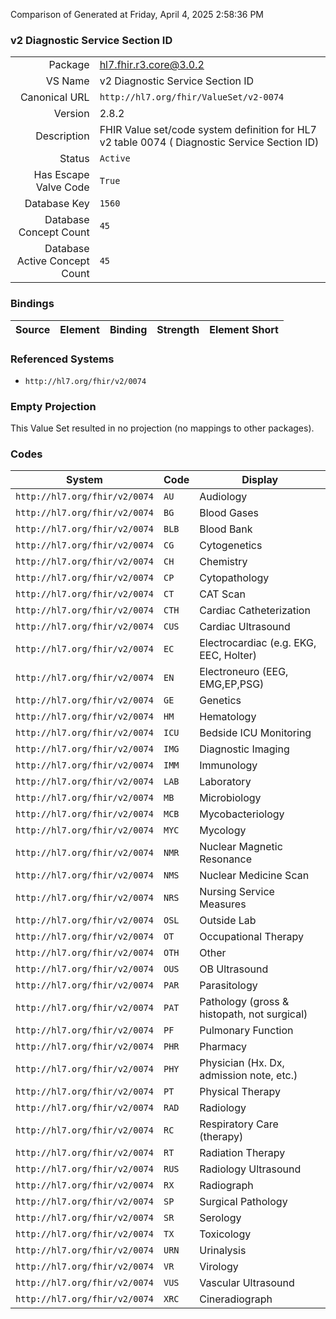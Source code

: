 Comparison of 
Generated at Friday, April 4, 2025 2:58:36 PM

### v2 Diagnostic Service Section ID

|      |     |
| ---: | --- |
| Package | hl7.fhir.r3.core@3.0.2 |
| VS Name | v2 Diagnostic Service Section ID |
| Canonical URL | `http://hl7.org/fhir/ValueSet/v2-0074` |
| Version | 2.8.2 |
| Description | FHIR Value set/code system definition for HL7 v2 table 0074 ( Diagnostic Service Section ID) |
| Status | `Active` |
| Has Escape Valve Code | `True` |
| Database Key | `1560` |
| Database Concept Count | `45` |
| Database Active Concept Count | `45` |
### Bindings

| Source | Element | Binding | Strength | Element Short |
| ------ | ------- | ------- | -------- | ------------- |

### Referenced Systems

* `http://hl7.org/fhir/v2/0074`
### Empty Projection

This Value Set resulted in no projection (no mappings to other packages).

### Codes

| System | Code | Display |
| ------ | ---- | ------- |
| `http://hl7.org/fhir/v2/0074` | `AU` | Audiology |
| `http://hl7.org/fhir/v2/0074` | `BG` | Blood Gases |
| `http://hl7.org/fhir/v2/0074` | `BLB` | Blood Bank |
| `http://hl7.org/fhir/v2/0074` | `CG` | Cytogenetics |
| `http://hl7.org/fhir/v2/0074` | `CH` | Chemistry |
| `http://hl7.org/fhir/v2/0074` | `CP` | Cytopathology |
| `http://hl7.org/fhir/v2/0074` | `CT` | CAT Scan |
| `http://hl7.org/fhir/v2/0074` | `CTH` | Cardiac Catheterization |
| `http://hl7.org/fhir/v2/0074` | `CUS` | Cardiac Ultrasound |
| `http://hl7.org/fhir/v2/0074` | `EC` | Electrocardiac (e.g. EKG,  EEC, Holter) |
| `http://hl7.org/fhir/v2/0074` | `EN` | Electroneuro (EEG, EMG,EP,PSG) |
| `http://hl7.org/fhir/v2/0074` | `GE` | Genetics |
| `http://hl7.org/fhir/v2/0074` | `HM` | Hematology |
| `http://hl7.org/fhir/v2/0074` | `ICU` | Bedside ICU Monitoring |
| `http://hl7.org/fhir/v2/0074` | `IMG` | Diagnostic Imaging |
| `http://hl7.org/fhir/v2/0074` | `IMM` | Immunology |
| `http://hl7.org/fhir/v2/0074` | `LAB` | Laboratory |
| `http://hl7.org/fhir/v2/0074` | `MB` | Microbiology |
| `http://hl7.org/fhir/v2/0074` | `MCB` | Mycobacteriology |
| `http://hl7.org/fhir/v2/0074` | `MYC` | Mycology |
| `http://hl7.org/fhir/v2/0074` | `NMR` | Nuclear Magnetic Resonance |
| `http://hl7.org/fhir/v2/0074` | `NMS` | Nuclear Medicine Scan |
| `http://hl7.org/fhir/v2/0074` | `NRS` | Nursing Service Measures |
| `http://hl7.org/fhir/v2/0074` | `OSL` | Outside Lab |
| `http://hl7.org/fhir/v2/0074` | `OT` | Occupational Therapy |
| `http://hl7.org/fhir/v2/0074` | `OTH` | Other |
| `http://hl7.org/fhir/v2/0074` | `OUS` | OB Ultrasound |
| `http://hl7.org/fhir/v2/0074` | `PAR` | Parasitology |
| `http://hl7.org/fhir/v2/0074` | `PAT` | Pathology (gross & histopath, not surgical) |
| `http://hl7.org/fhir/v2/0074` | `PF` | Pulmonary Function |
| `http://hl7.org/fhir/v2/0074` | `PHR` | Pharmacy |
| `http://hl7.org/fhir/v2/0074` | `PHY` | Physician (Hx. Dx, admission note, etc.) |
| `http://hl7.org/fhir/v2/0074` | `PT` | Physical Therapy |
| `http://hl7.org/fhir/v2/0074` | `RAD` | Radiology |
| `http://hl7.org/fhir/v2/0074` | `RC` | Respiratory Care (therapy) |
| `http://hl7.org/fhir/v2/0074` | `RT` | Radiation Therapy |
| `http://hl7.org/fhir/v2/0074` | `RUS` | Radiology Ultrasound |
| `http://hl7.org/fhir/v2/0074` | `RX` | Radiograph |
| `http://hl7.org/fhir/v2/0074` | `SP` | Surgical Pathology |
| `http://hl7.org/fhir/v2/0074` | `SR` | Serology |
| `http://hl7.org/fhir/v2/0074` | `TX` | Toxicology |
| `http://hl7.org/fhir/v2/0074` | `URN` | Urinalysis |
| `http://hl7.org/fhir/v2/0074` | `VR` | Virology |
| `http://hl7.org/fhir/v2/0074` | `VUS` | Vascular Ultrasound |
| `http://hl7.org/fhir/v2/0074` | `XRC` | Cineradiograph |
